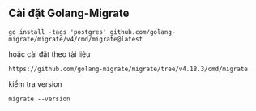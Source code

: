 ## Cài đặt Golang-Migrate

```curl
go install -tags 'postgres' github.com/golang-migrate/migrate/v4/cmd/migrate@latest
```

hoặc cài đặt theo tài liệu

```curl
https://github.com/golang-migrate/migrate/tree/v4.18.3/cmd/migrate
```

kiểm tra version
```curl
migrate --version
```